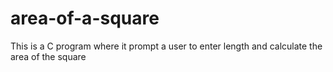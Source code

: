 # area-of-a-square
This is a C program where it prompt a user to enter length and calculate the area of the square
